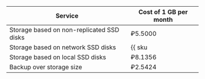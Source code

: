 | Service                                              | Cost of 1 GB per month                                    |
|------------------------------------------------------|-----------------------------------------------------------|
| Storage based on non-replicated SSD disks            | ₽5.5000                                                   |
| Storage based on network SSD disks                   | {{ sku|RUB|mdb.cluster.network-nvme.redis|month|string }} |
| Storage based on local SSD disks                     | ₽8.1356                                                   |
| Backup over storage size                             | ₽2.5424                                                   |
